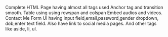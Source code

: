 Complete HTML Page having almost all tags used
Anchor tag and transition smooth.
Table using using rowspan and colspan
Embed audios and videos.
Contact Me Form UI having input field,email,password,gender dropdown, dob,enter text field.
Also have link to social media pages.
And other tags like aside, li, ul.
